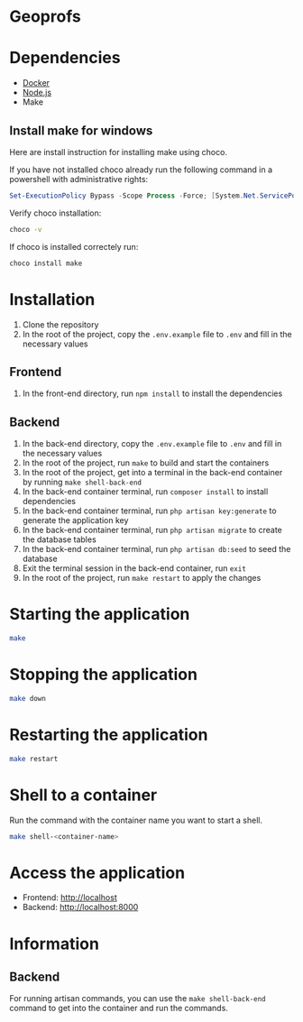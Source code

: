 # Geoprofs

# Dependencies

- [Docker](https://www.docker.com/)
- [Node.js](https://nodejs.org/)
- Make

## Install make for windows

Here are install instruction for installing make using choco.

If you have not installed choco already run the following command in a powershell with administrative rights:
```powershell
Set-ExecutionPolicy Bypass -Scope Process -Force; [System.Net.ServicePointManager]::SecurityProtocol = [System.Net.ServicePointManager]::SecurityProtocol -bor 3072; iex ((New-Object System.Net.WebClient).DownloadString('https://community.chocolatey.org/install.ps1'))
```
Verify choco installation:
```bash
choco -v
```

If choco is installed correctely run:
```bash
choco install make
```

# Installation

1. Clone the repository
2. In the root of the project, copy the `.env.example` file to `.env` and fill in the necessary values

## Frontend

1. In the front-end directory, run `npm install` to install the dependencies

## Backend 

1. In the back-end directory, copy the `.env.example` file to `.env` and fill in the necessary values
2. In the root of the project, run `make` to build and start the containers
3. In the root of the project, get into a terminal in the back-end container by running `make shell-back-end`
4. In the back-end container terminal, run `composer install` to install dependencies
5. In the back-end container terminal, run `php artisan key:generate` to generate the application key
6. In the back-end container terminal, run `php artisan migrate` to create the database tables
7. In the back-end container terminal, run `php artisan db:seed` to seed the database
8. Exit the terminal session in the back-end container, run `exit`
9. In the root of the project, run `make restart` to apply the changes

# Starting the application

```bash
make
```

# Stopping the application

```bash
make down
```

# Restarting the application

```bash
make restart
```

# Shell to a container

Run the command with the container name you want to start a shell.

```bash
make shell-<container-name>
```

# Access the application

- Frontend: [http://localhost](http://localhost)
- Backend: [http://localhost:8000](http://localhost:8000)

# Information

## Backend

For running artisan commands, you can use the `make shell-back-end` command to get into the container and run the commands.
